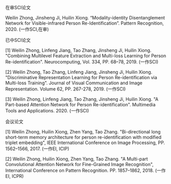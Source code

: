 在审SCI论文

Weilin Zhong, Jinsheng Ji, Huilin Xiong. “Modality-identity Disentanglement Network for Visible-infrared Person Re-Identification”. Pattern Recognition, 2020. (一作SCI,在审)

已中SCI论文

[1] Weilin Zhong, Linfeng Jiang, Tao Zhang, Jinsheng Ji, Huilin Xiong. "Combining Multilevel Feature Extraction and Multi-loss Learning for Person Re-identification". Neurocomputing, Vol. 334, PP. 68–78, 2019. (一作SCI)

[2] Weilin Zhong, Tao Zhang, Linfeng Jiang, Jinsheng Ji, Huilin Xiong. "Discriminative Representation Learning for Person Re-identification via Multi-loss Training". Journal of Visual Communication and Image Representation. Volume 62, PP. 267-278, 2019. (一作SCI)

[3] Weilin Zhong, Linfeng Jiang, Tao Zhang, Jinsheng Ji, Huilin Xiong. "A Part-based Attention Network for Person Re-identification". Multimedia Tools and Applications. 2020. (一作SCI)



会议论文

[1] Weilin Zhong, Huilin Xiong, Zhen Yang, Tao Zhang. "Bi-directional long short-term memory architecture for person re-identification with modified triplet embedding", IEEE International Conference on Image Processing, PP. 1562–1566, 2017. (一作EI, ICIP)

[2] Weilin Zhong, Huilin Xiong, Zhen Yang, Tao Zhang. "A Multi-part Convolutional Attention Network for Fine-Grained Image Recognition", International Conference on Pattern Recognition. PP. 1857–1862, 2018. (一作EI, ICPR)
